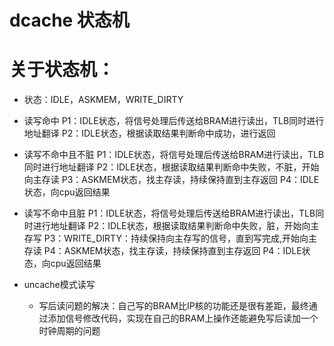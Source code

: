 # dcache 状态机


# 关于状态机：
- 状态：IDLE，ASKMEM，WRITE_DIRTY


- 读写命中
  P1：IDLE状态，将信号处理后传送给BRAM进行读出，TLB同时进行地址翻译
  P2：IDLE状态，根据读取结果判断命中成功，进行返回
- 读写不命中且不脏
  P1：IDLE状态，将信号处理后传送给BRAM进行读出，TLB同时进行地址翻译
  P2：IDLE状态，根据读取结果判断命中失败，不脏，开始向主存读
  P3：ASKMEM状态，找主存读，持续保持直到主存返回
  P4：IDLE状态，向cpu返回结果
- 读写不命中且脏
  P1：IDLE状态，将信号处理后传送给BRAM进行读出，TLB同时进行地址翻译
  P2：IDLE状态，根据读取结果判断命中失败，脏，开始向主存写
  P3：WRITE_DIRTY：持续保持向主存写的信号，直到写完成,开始向主存读
  P4：ASKMEM状态，找主存读，持续保持直到主存返回
  P4：IDLE状态，向cpu返回结果
- uncache模式读写










  - 写后读问题的解决：自己写的BRAM比IP核的功能还是很有差距，最终通过添加信号修改代码，实现在自己的BRAM上操作还能避免写后读加一个时钟周期的问题